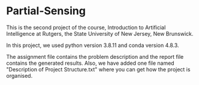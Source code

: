 # Partial-Sensing
This is the second project of the course, Introduction to Artificial Intelligence at Rutgers, the State University of New Jersey, New Brunswick.

In this project, we used python version 3.8.11 and conda version 4.8.3.

The assignment file contains the problem description and the report file contains the generated results. Also, we have added one file named "Description of Project Structure.txt" where you can get how the project is organised.